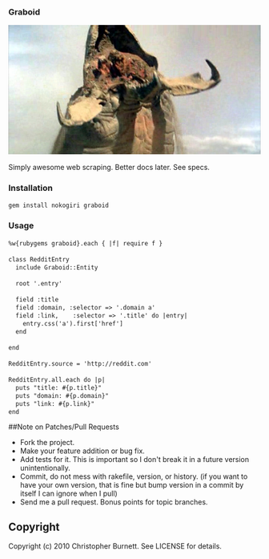 ### Graboid ###

![Graboid](http://github.com/twoism/graboid/raw/master/spec/fixtures/graboid.jpg "Graboid")

  Simply awesome web scraping. Better docs later. See specs.

### Installation ###


    gem install nokogiri graboid


### Usage ###

    %w{rubygems graboid}.each { |f| require f }

    class RedditEntry
      include Graboid::Entity

      root '.entry'
      
      field :title
      field :domain, :selector => '.domain a'
      field :link,    :selector => '.title' do |entry| 
        entry.css('a').first['href'] 
      end

    end

    RedditEntry.source = 'http://reddit.com'

    RedditEntry.all.each do |p| 
      puts "title: #{p.title}"
      puts "domain: #{p.domain}"
      puts "link: #{p.link}"
    end

##Note on Patches/Pull Requests
 
* Fork the project.
* Make your feature addition or bug fix.
* Add tests for it. This is important so I don't break it in a
  future version unintentionally.
* Commit, do not mess with rakefile, version, or history.
  (if you want to have your own version, that is fine but bump version in a commit by itself I can ignore when I pull)
* Send me a pull request. Bonus points for topic branches.

## Copyright

Copyright (c) 2010 Christopher Burnett. See LICENSE for details.